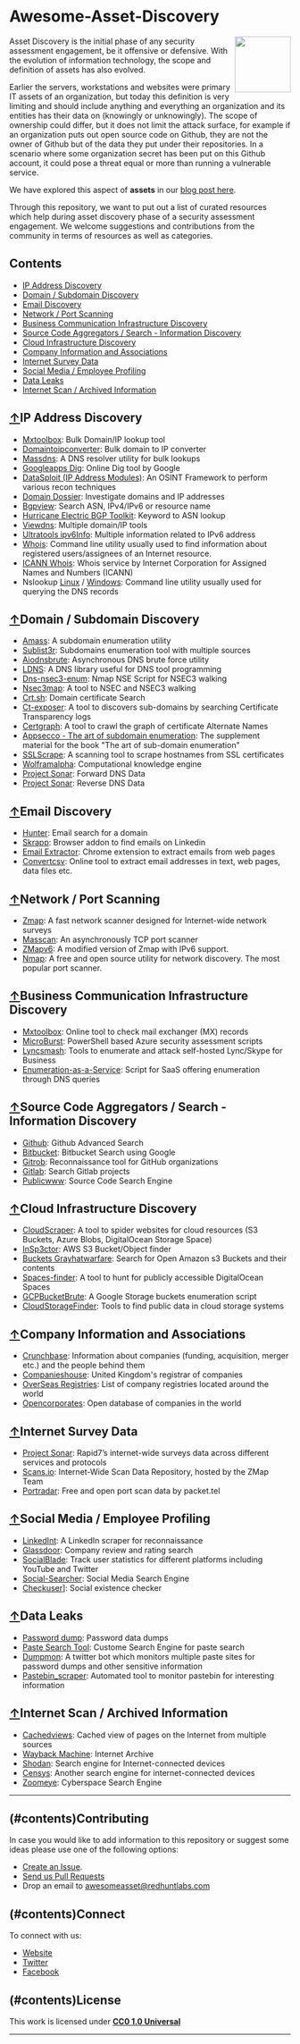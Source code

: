# Awesome-Asset-Discovery
[<img src="https://redhuntlabs.com/assets/images/target-audience-512-512x512.png" align="right" width="100">](https://redhuntlabs.com/)

Asset Discovery is the initial phase of any security assessment engagement, be it offensive or defensive. With the evolution of information technology, the scope and definition of assets has also evolved. 

Earlier the servers, workstations and websites were primary IT assets of an organization, but today this definition is very limiting and should include anything and everything an organization and its entities has their data on (knowingly or unknowingly). The scope of ownership could differ, but it does not limit the attack surface, for example if an organization puts out open source code on Github, they are not the owner of Github but of the data they put under their repositories. In a scenario where some organization secret has been put on this Github account, it could pose a threat equal or more than running a vulnerable service.

We have explored this aspect of **assets** in our [blog post here](https://redhuntlabs.com/blog/what-is-an-asset.html).

Through this repository, we want to put out a list of curated resources which help during asset discovery phase of a security assessment engagement. We welcome suggestions and contributions from the community in terms of resources as well as categories.

## Contents

 - [IP Address Discovery](#ip-address-discovery)
 - [Domain / Subdomain Discovery](#domain--subdomain-discovery)
 - [Email Discovery](#email-discovery)
 - [Network / Port Scanning](#network--port-scanning)
 - [Business Communication Infrastructure Discovery](#business-communication-infrastructure-discovery)
 - [Source Code Aggregators / Search - Information Discovery](#source-code-aggregators--search---information-discovery)
 - [Cloud Infrastructure Discovery](#cloud-infrastructure-discovery)
 - [Company Information and Associations](#company-information-and-associations)
 - [Internet Survey Data](#internet-survey-data)
 - [Social Media / Employee Profiling](#social-media--employee-profiling)
 - [Data Leaks](#data-leaks)
 - [Internet Scan / Archived Information](#internet-scan--archived-information)


## [↑](#contents)IP Address Discovery

- [Mxtoolbox](https://mxtoolbox.com/BulkLookup.aspx): Bulk Domain/IP lookup tool  
- [Domaintoipconverter](http://domaintoipconverter.com/): Bulk domain to IP converter  
- [Massdns](https://github.com/blechschmidt/massdns): A DNS resolver utility for bulk lookups  
- [Googleapps Dig](https://toolbox.googleapps.com/apps/dig/): Online Dig tool by Google 
- [DataSploit (IP Address Modules)](https://github.com/DataSploit/datasploit/tree/master/ip): An OSINT Framework to perform various recon techniques 
- [Domain Dossier](https://centralops.net/co/domaindossier.aspx): Investigate domains and IP addresses 
- [Bgpview](https://bgpview.io/): Search ASN, IPv4/IPv6 or resource name 
- [Hurricane Electric BGP Toolkit](https://bgp.he.net/): Keyword to ASN lookup 
- [Viewdns](https://viewdns.info/): Multiple domain/IP tools 
- [Ultratools ipv6Info](https://www.ultratools.com/tools/ipv6Info): Multiple information related to IPv6 address 
- [Whois](https://manpages.debian.org/jessie/whois/whois.1.en.html): Command line utility usually used to find information about registered users/assignees of an Internet resource.
- [ICANN Whois](https://whois.icann.org/en): Whois service by Internet Corporation for Assigned Names and Numbers (ICANN) 
- Nslookup [Linux](https://manpages.debian.org/jessie/dnsutils/nslookup.1.en.html) / [Windows](https://docs.microsoft.com/en-us/windows-server/administration/windows-commands/nslookup): Command line utility usually used for querying the DNS records

## [↑](#contents)Domain / Subdomain Discovery

- [Amass](https://github.com/OWASP/Amass): A subdomain enumeration utility 
- [Sublist3r](https://github.com/aboul3la/Sublist3r): Subdomains enumeration tool with multiple sources 
- [Aiodnsbrute](https://github.com/blark/aiodnsbrute): Asynchronous DNS brute force utility 
- [LDNS](https://github.com/NLnetLabs/ldns): A DNS library useful for DNS tool programming 
- [Dns-nsec3-enum](https://nmap.org/nsedoc/scripts/dns-nsec3-enum.html): Nmap NSE Script for NSEC3 walking 
- [Nsec3map](https://github.com/anonion0/nsec3map): A tool to NSEC and NSEC3 walking
- [Crt.sh](https://crt.sh/?a=1): Domain certificate Search 
- [Ct-exposer](https://github.com/chris408/ct-exposer): A tool to discovers sub-domains by searching Certificate Transparency logs 
- [Certgraph](https://github.com/lanrat/certgraph): A tool to crawl the graph of certificate Alternate Names 
- [Appsecco - The art of subdomain enumeration](https://github.com/appsecco/the-art-of-subdomain-enumeration): The supplement material for the book "The art of sub-domain enumeration" 
- [SSLScrape](https://github.com/jhaddix/sslScrape): A scanning tool to scrape hostnames from SSL certificates 
- [Wolframalpha](https://www.wolframalpha.com/): Computational knowledge engine 
- [Project Sonar](https://opendata.rapid7.com/sonar.fdns_v2/): Forward DNS Data 
- [Project Sonar](https://opendata.rapid7.com/sonar.rdns_v2/): Reverse DNS Data 

## [↑](#contents)Email Discovery

- [Hunter](https://hunter.io/): Email search for a domain  
- [Skrapp](https://www.skrapp.io/): Browser addon to find emails on Linkedin  
- [Email Extractor](https://chrome.google.com/webstore/detail/email-extractor/jdianbbpnakhcmfkcckaboohfgnngfcc?hl=en): Chrome extension to extract emails from web pages  
- [Convertcsv](http://convertcsv.com/email-extractor.htm): Online tool to extract email addresses in text, web pages, data files etc. 

## [↑](#contents)Network / Port Scanning

- [Zmap](https://github.com/zmap/zmap): A fast network scanner designed for Internet-wide network surveys  
- [Masscan](https://github.com/robertdavidgraham/masscan): An asynchronously TCP port scanner  
- [ZMapv6](https://github.com/tumi8/zmap): A modified version of Zmap with IPv6 support.  
- [Nmap](https://nmap.org/): A free and open source utility for network discovery. The most popular port scanner. 

## [↑](#contents)Business Communication Infrastructure Discovery

- [Mxtoolbox](https://mxtoolbox.com/): Online tool to check mail exchanger (MX) records 
- [MicroBurst](https://github.com/NetSPI/MicroBurst): PowerShell based Azure security assessment scripts 
- [Lyncsmash](https://github.com/nyxgeek/lyncsmash): Tools to enumerate and attack self-hosted Lync/Skype for Business 
- [Enumeration-as-a-Service](https://github.com/sosdave/Enumeration-as-a-Service): Script for SaaS offering enumeration through DNS queries 

## [↑](#contents)Source Code Aggregators / Search - Information Discovery

- [Github](https://github.com/search/advanced): Github Advanced Search 
- [Bitbucket](https://www.google.com/search?q=site:bitbucket.org&q=<keyword>): Bitbucket Search using Google
- [Gitrob](https://github.com/michenriksen/gitrob): Reconnaissance tool for GitHub organizations 
- [Gitlab](https://gitlab.com/explore/projects): Search Gitlab projects 
- [Publicwww](https://publicwww.com/): Source Code Search Engine 

## [↑](#contents)Cloud Infrastructure Discovery

- [CloudScraper](https://github.com/jordanpotti/CloudScraper): A tool to spider websites for cloud resources (S3 Buckets, Azure Blobs, DigitalOcean Storage Space) 
- [InSp3ctor](https://github.com/brianwarehime/inSp3ctor): AWS S3 Bucket/Object finder 
- [Buckets Grayhatwarfare](https://buckets.grayhatwarfare.com/): Search for Open Amazon s3 Buckets and their contents 
- [Spaces-finder](https://github.com/appsecco/spaces-finder): A tool to hunt for publicly accessible DigitalOcean Spaces 
- [GCPBucketBrute](https://github.com/RhinoSecurityLabs/GCPBucketBrute): A Google Storage buckets enumeration script 
- [CloudStorageFinder](https://github.com/digininja/CloudStorageFinder): Tools to find public data in cloud storage systems

## [↑](#contents)Company Information and Associations

- [Crunchbase](https://www.crunchbase.com/): Information about companies (funding, acquisition, merger etc.) and the people behind them 
- [Companieshouse](https://beta.companieshouse.gov.uk/): United Kingdom's registrar of companies 
- [OverSeas Registries](https://www.gov.uk/government/publications/overseas-registries/overseas-registries): List of company registries located around the world 
- [Opencorporates](https://opencorporates.com): Open database of companies in the world 

## [↑](#contents)Internet Survey Data

- [Project Sonar](https://opendata.rapid7.com/): Rapid7’s internet-wide surveys data across different services and protocols 
- [Scans.io](https://scans.io): Internet-Wide Scan Data Repository, hosted by the ZMap Team    
- [Portradar](https://portradar.packet.tel/): Free and open port scan data by packet.tel 

## [↑](#contents)Social Media / Employee Profiling

- [LinkedInt](https://github.com/mdsecactivebreach/LinkedInt): A LinkedIn scraper for reconnaissance 
- [Glassdoor](https://www.glassdoor.co.in/Reviews/index.htm): Company review and rating search 
- [SocialBlade](https://socialblade.com/): Track user statistics for different platforms including YouTube and Twitter 
- [Social-Searcher](https://www.social-searcher.com/): Social Media Search Engine 
- [Checkuser](https://checkuser.org)]: Social existence checker

## [↑](#contents)Data Leaks

- [Password dump](https://publicdbhost.dmca.gripe): Password data dumps  
- [Paste Search Tool](https://inteltechniques.com/OSINT/pastebins.html): Custome Search Engine for paste search
- [Dumpmon](https://twitter.com/dumpmon): A twitter bot which monitors multiple paste sites for password dumps and other sensitive information  
- [Pastebin_scraper](https://github.com/Critical-Start/pastebin_scraper): Automated tool to monitor pastebin for interesting information 

## [↑](#contents)Internet Scan / Archived Information

- [Cachedviews](https://cachedviews.com/): Cached view of pages on the Internet from multiple sources
- [Wayback Machine](http://web.archive.org/): Internet Archive  
- [Shodan](http://shodan.io/): Search engine for Internet-connected devices  
- [Censys](https://censys.io/): Another search engine for internet-connected devices  
- [Zoomeye](https://www.zoomeye.org/): Cyberspace Search Engine  

***

## (#contents)Contributing

In case you would like to add information to this repository or suggest some ideas please use one of the following options:
- [Create an Issue](https://github.com/redhuntlabs/Awesome-Asset-Discovery/issues/new/choose).
- [Send us Pull Requests](https://github.com/redhuntlabs/Awesome-Asset-Discovery/pulls)
- Drop an email to awesomeasset@redhuntlabs.com 

## (#contents)Connect

To connect with us:
- [Website](https://redhuntlabs.com)
- [Twitter](https://twitter.com/redhuntlabs)
- [Facebook](https://www.facebook.com/redhunt.labs)

## (#contents)License

This work is licensed under [**CC0 1.0 Universal**](https://github.com/redhuntlabs/Awesome-Asset-Discovery/blob/master/License.md)

***
